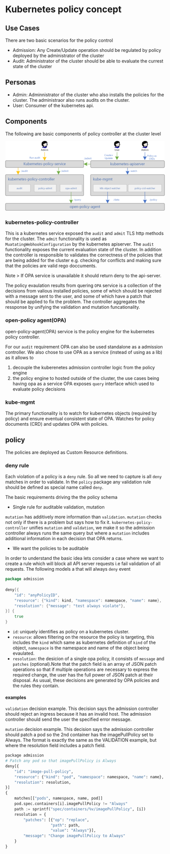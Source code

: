 # Kubernetes policy concept

## Use Cases

There are two basic scenarios for the policy control 

* Admission: Any Create/Update operation should be regulated by policy deployed by the administrator of the cluster
* Audit: Administrator of the cluster should be able to evaluate the currest state of the cluster 

## Personas

* Admin: Adminnistrator of the cluster who also installs the policies for the cluster. The administraor also runs audits on the cluster.  
* User: Consumer of the kubernetes api.  

## Components

The following are basic components of policy controller at the cluster level

![Components](./k8s-policy-design.png)

### kubernetes-policy-controller

This is a kubernetes service exposed the `audit` and `admit` TLS http methods for the cluster. The `admit` functionality is used as `MuatatingWebhookConfiguration` by the kubernetes apiserver. The `audit` functionality exposes the current evaluation state of the cluster. In addition the controller is responsible to validates the correctness of the policies that are being added for the cluster e.g. checking for conflicts and making sure that the policies are valid rego doccuments.

Note > If OPA service is unavailable it should return deny to the api-server.

The policy evaulation results from quering `OPA` service is a collection of the decisions from valious installed policies, some of which should be rejected with a message sent to the user, and some of which have a patch that should be applied to fix the problem. The controller aggregates the ressponse by unifying the validation and mutation funcationality.

### open-policy agent(OPA)

open-policy-agent(OPA) service is the policy engine for the kubernetes policy controller. 

For our `audit` requirement OPA can also be used standalone as a admission controller. We also chose to use OPA as a service (instead of using as a lib) as it allows to

1. decouple the kuberenetes admission controller logic from the policy engine
2. the policy engine to hosted outside of the cluster, the use cases being having opa as a service OPA exposes `query` interface which used to evaluate policy decisions

### kube-mgmt

The primary functionality is to watch for kubernetes objects (required by policy) and ensure eventual consistent state of OPA. Watches for policy documents (CRD) and updates OPA with policies.

## policy

The policies are deployed as Custom Resource definitions.

### deny rule

Each violation of a policy is a `deny` rule. So all we need to capture is all `deny` matches in order to validate. In the `policy` package any validation rule should be defined as special name called `deny`. 

The basic requirements driving the the policy schema

* Single rule for auditable validation, mutation

`mutation` has additively more information than `validation`. `mutation` checks not only if there is a problem but says how to fix it. `kubernetes-policy-controller` unifies `mutation` and `valdation`, we make it so the admission controller always runs the same query but where a `mutation` includes additional information in each decision that OPA returns.

* We want the policies to be auditable

In order to understand the basic idea lets consider a case where we want to create a rule which will block all API server requests i.e fail validation of all requests. The following models a that will always `deny` event

```go
package admission

deny[{
    "id": "anyPolicyID",
    "resource": {"kind": kind, "namespace": namespace, "name": name},
    "resolution": {"message": "test always violate"},
}] {
    true
}
```

* `id`: uniquely identifies as policy on a kubernetes cluster. 
* `resource`: allows filtering on the resource the policy is targeting, this includes the `kind` which same as kubernetes definition of `kind` of the object, `namespace` is the namespace and name of the object being evaulated.
* `resolution`: the desicion of a single opa policy, it consists of `message` and `patches` (optional).Note that the patch field is an array of JSON patch operations so that if multiple operations are necessary to express the required change, the user has the full power of JSON patch at their disposal. As usual, these decisions are generated by OPA policies and the rules they contain. 

#### examples

`validation` decision example. This decision says the admission controller should reject an ingress because it has an invalid host. The admission controller should send the user the specified error message.

`mutation` decision example. This decision says the admission controller should patch a pod so the 2nd container has the imagePullPolicy set to Always. The format is exactly the same as the VALIDATION example, but where the resolution field includes a patch field.

```python
package admission
# Patch any pod so that imagePullPolicy is Always
deny[{
    "id": "image-pull-policy",
    "resource": {"kind": "pod", "namespace": namespace, "name": name},
    "resolution": resolution,
}] 
{
    matches[["pods", namespace, name, pod]]
    pod.spec.containers[i].imagePullPolicy != "Always"
    path := sprintf("spec/containers/%v/imagePullPolicy", [i])
    resolution = {
        "patches": [{"op": "replace",
                    "path": path,
                    "value": "Always"}],
        "message": "Change imagePullPolicy to Always"
    }
}
```
